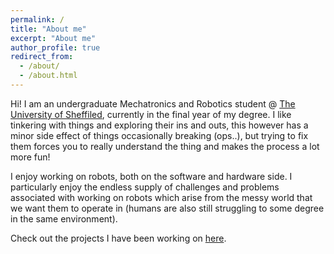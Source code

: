 ```yaml
---
permalink: /
title: "About me"
excerpt: "About me"
author_profile: true
redirect_from: 
  - /about/
  - /about.html
---
```


Hi! I am an undergraduate Mechatronics and Robotics student @ [The University of Sheffiled](sheffield.ac.uk), currently in the final year of my degree.
I like tinkering with things and exploring their ins and outs, this however has a minor side effect of things occasionally breaking (ops..), but trying to fix them
 forces you to really understand the thing and makes the process a lot more fun!

I enjoy working on robots, both on the software and hardware side. I particularly enjoy the endless supply of challenges and problems associated with 
working on robots which arise from the messy world that we want them to operate in (humans are also still struggling to some degree in the same environment).

Check out the projects I have been working on [here](marwan99.github.io/projects).

